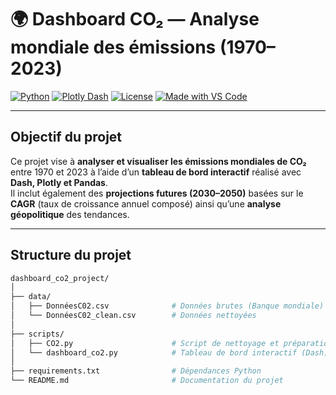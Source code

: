 # 🌍 Dashboard CO₂ — Analyse mondiale des émissions (1970–2023)

[![Python](https://img.shields.io/badge/Python-3.9%2B-blue?logo=python)](https://www.python.org/)
[![Plotly Dash](https://img.shields.io/badge/Dash-Plotly-brightgreen?logo=plotly)](https://plotly.com/dash/)
[![License](https://img.shields.io/badge/License-MIT-lightgrey.svg)](LICENSE)
[![Made with VS Code](https://img.shields.io/badge/Made%20with-VSCode-blue?logo=visualstudiocode)](https://code.visualstudio.com/)

---

##  Objectif du projet

Ce projet vise à **analyser et visualiser les émissions mondiales de CO₂** entre 1970 et 2023 à l’aide d’un **tableau de bord interactif** réalisé avec **Dash, Plotly et Pandas**.  
Il inclut également des **projections futures (2030–2050)** basées sur le **CAGR** (taux de croissance annuel composé) ainsi qu’une **analyse géopolitique** des tendances.

---

##  Structure du projet

```bash
dashboard_co2_project/
│
├── data/
│   ├── DonnéesC02.csv              # Données brutes (Banque mondiale)
│   └── DonnéesC02_clean.csv        # Données nettoyées
│
├── scripts/
│   ├── CO2.py                      # Script de nettoyage et préparation (ETL)
│   └── dashboard_co2.py            # Tableau de bord interactif (Dash)
│
├── requirements.txt                # Dépendances Python
└── README.md                       # Documentation du projet